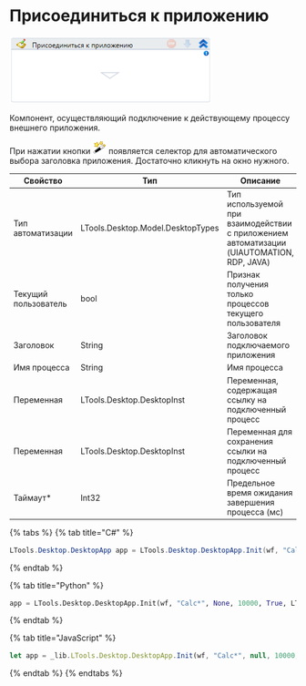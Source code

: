 # Присоединиться к приложению

![](<../../../.gitbook/assets/image (191).png>)

Компонент, осуществляющий подключение к действующему процессу внешнего приложения.

При нажатии кнопки <img src="../../../.gitbook/assets/14 (1) (2) (1) (1) (1).png" alt="" data-size="line"> появляется селектор для автоматического выбора заголовка приложения. Достаточно кликнуть на окно нужного.

| Свойство             | Тип                               | Описание                                                                                  |
| -------------------- | --------------------------------- | ----------------------------------------------------------------------------------------- |
| Тип автоматизации    | LTools.Desktop.Model.DesktopTypes | Тип используемой при взаимодействии с приложением автоматизации (UIAUTOMATION, RDP, JAVA) |
| Текущий пользователь | bool                              | Признак получения только процессов текущего пользователя                                  |
| Заголовок            | String                            | Заголовок подключаемого приложения                                                        |
| Имя процесса         | String                            | Имя процесса                                                                              |
| Переменная           | LTools.Desktop.DesktopInst        | Переменная, содержащая ссылку на подключенный процесс                                     |
| Переменная           | LTools.Desktop.DesktopInst        | Переменная для сохранения ссылки на подключенный процесс                                  |
| Таймаут\*            | Int32                             | Предельное время ожидания завершения процесса (мс)                                        |

{% tabs %}
{% tab title="C#" %}
```csharp
LTools.Desktop.DesktopApp app = LTools.Desktop.DesktopApp.Init(wf, "Calc*", null, 10000, true, LTools.Desktop.Model.DesktopTypes.UIAUTOMATION);
```
{% endtab %}

{% tab title="Python" %}
```python
app = LTools.Desktop.DesktopApp.Init(wf, "Calc*", None, 10000, True, LTools.Desktop.Model.DesktopTypes.UIAUTOMATION)
```
{% endtab %}

{% tab title="JavaScript" %}
```javascript
let app = _lib.LTools.Desktop.DesktopApp.Init(wf, "Calc*", null, 10000, true, _lib.LTools.Desktop.Model.DesktopTypes.UIAUTOMATION);
```
{% endtab %}
{% endtabs %}
